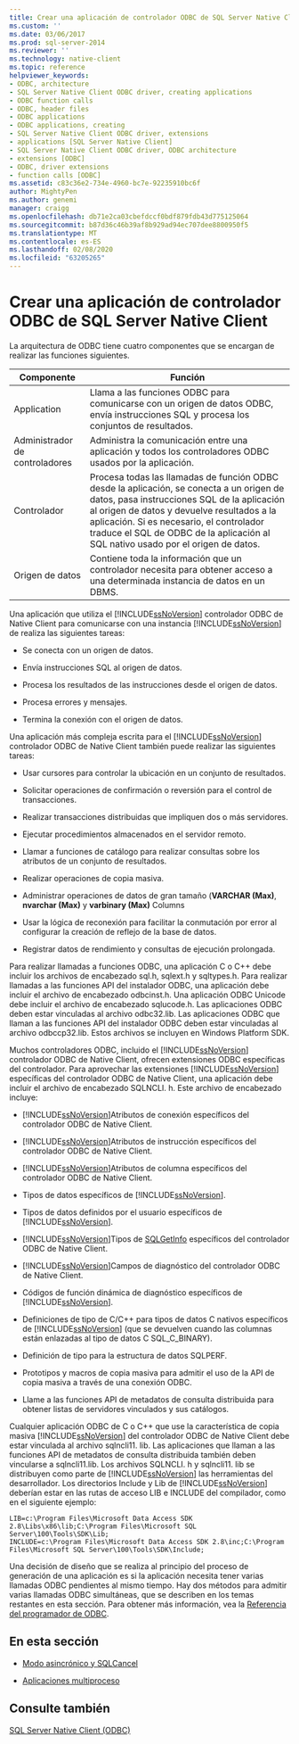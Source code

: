 ```yaml
---
title: Crear una aplicación de controlador ODBC de SQL Server Native Client | Microsoft Docs
ms.custom: ''
ms.date: 03/06/2017
ms.prod: sql-server-2014
ms.reviewer: ''
ms.technology: native-client
ms.topic: reference
helpviewer_keywords:
- ODBC, architecture
- SQL Server Native Client ODBC driver, creating applications
- ODBC function calls
- ODBC, header files
- ODBC applications
- ODBC applications, creating
- SQL Server Native Client ODBC driver, extensions
- applications [SQL Server Native Client]
- SQL Server Native Client ODBC driver, ODBC architecture
- extensions [ODBC]
- ODBC, driver extensions
- function calls [ODBC]
ms.assetid: c83c36e2-734e-4960-bc7e-92235910bc6f
author: MightyPen
ms.author: genemi
manager: craigg
ms.openlocfilehash: db71e2ca03cbefdccf0bdf879fdb43d775125064
ms.sourcegitcommit: b87d36c46b39af8b929ad94ec707dee8800950f5
ms.translationtype: MT
ms.contentlocale: es-ES
ms.lasthandoff: 02/08/2020
ms.locfileid: "63205265"
---
```

# <a name="creating-a-sql-server-native-client-odbc-driver-application"></a>Crear una aplicación de controlador ODBC de SQL Server Native Client
  La arquitectura de ODBC tiene cuatro componentes que se encargan de realizar las funciones siguientes.  
  
|Componente|Función|  
|---------------|--------------|  
|Application|Llama a las funciones ODBC para comunicarse con un origen de datos ODBC, envía instrucciones SQL y procesa los conjuntos de resultados.|  
|Administrador de controladores|Administra la comunicación entre una aplicación y todos los controladores ODBC usados por la aplicación.|  
|Controlador|Procesa todas las llamadas de función ODBC desde la aplicación, se conecta a un origen de datos, pasa instrucciones SQL de la aplicación al origen de datos y devuelve resultados a la aplicación. Si es necesario, el controlador traduce el SQL de ODBC de la aplicación al SQL nativo usado por el origen de datos.|  
|Origen de datos|Contiene toda la información que un controlador necesita para obtener acceso a una determinada instancia de datos en un DBMS.|  
  
 Una aplicación que utiliza el [!INCLUDE[ssNoVersion](../../../includes/ssnoversion-md.md)] controlador ODBC de Native Client para comunicarse con una instancia [!INCLUDE[ssNoVersion](../../../includes/ssnoversion-md.md)] de realiza las siguientes tareas:  
  
-   Se conecta con un origen de datos.  
  
-   Envía instrucciones SQL al origen de datos.  
  
-   Procesa los resultados de las instrucciones desde el origen de datos.  
  
-   Procesa errores y mensajes.  
  
-   Termina la conexión con el origen de datos.  
  
 Una aplicación más compleja escrita para el [!INCLUDE[ssNoVersion](../../../includes/ssnoversion-md.md)] controlador ODBC de Native Client también puede realizar las siguientes tareas:  
  
-   Usar cursores para controlar la ubicación en un conjunto de resultados.  
  
-   Solicitar operaciones de confirmación o reversión para el control de transacciones.  
  
-   Realizar transacciones distribuidas que impliquen dos o más servidores.  
  
-   Ejecutar procedimientos almacenados en el servidor remoto.  
  
-   Llamar a funciones de catálogo para realizar consultas sobre los atributos de un conjunto de resultados.  
  
-   Realizar operaciones de copia masiva.  
  
-   Administrar operaciones de datos de gran tamaño (**VARCHAR (Max)**, **nvarchar (Max)** y **varbinary (Max)** Columns  
  
-   Usar la lógica de reconexión para facilitar la conmutación por error al configurar la creación de reflejo de la base de datos.  
  
-   Registrar datos de rendimiento y consultas de ejecución prolongada.  
  
 Para realizar llamadas a funciones ODBC, una aplicación C o C++ debe incluir los archivos de encabezado sql.h, sqlext.h y sqltypes.h. Para realizar llamadas a las funciones API del instalador ODBC, una aplicación debe incluir el archivo de encabezado odbcinst.h. Una aplicación ODBC Unicode debe incluir el archivo de encabezado sqlucode.h. Las aplicaciones ODBC deben estar vinculadas al archivo odbc32.lib. Las aplicaciones ODBC que llaman a las funciones API del instalador ODBC deben estar vinculadas al archivo odbccp32.lib. Estos archivos se incluyen en Windows Platform SDK.  
  
 Muchos controladores ODBC, incluido el [!INCLUDE[ssNoVersion](../../../includes/ssnoversion-md.md)] controlador ODBC de Native Client, ofrecen extensiones ODBC específicas del controlador. Para aprovechar las extensiones [!INCLUDE[ssNoVersion](../../../includes/ssnoversion-md.md)] específicas del controlador ODBC de Native Client, una aplicación debe incluir el archivo de encabezado SQLNCLI. h. Este archivo de encabezado incluye:  
  
-   [!INCLUDE[ssNoVersion](../../../includes/ssnoversion-md.md)]Atributos de conexión específicos del controlador ODBC de Native Client.  
  
-   [!INCLUDE[ssNoVersion](../../../includes/ssnoversion-md.md)]Atributos de instrucción específicos del controlador ODBC de Native Client.  
  
-   [!INCLUDE[ssNoVersion](../../../includes/ssnoversion-md.md)]Atributos de columna específicos del controlador ODBC de Native Client.  
  
-   Tipos de datos específicos de [!INCLUDE[ssNoVersion](../../../includes/ssnoversion-md.md)].  
  
-   Tipos de datos definidos por el usuario específicos de [!INCLUDE[ssNoVersion](../../../includes/ssnoversion-md.md)].  
  
-   [!INCLUDE[ssNoVersion](../../../includes/ssnoversion-md.md)]Tipos de [SQLGetInfo](../../native-client-odbc-api/sqlgetinfo.md) específicos del controlador ODBC de Native Client.  
  
-   [!INCLUDE[ssNoVersion](../../../includes/ssnoversion-md.md)]Campos de diagnóstico del controlador ODBC de Native Client.  
  
-   Códigos de función dinámica de diagnóstico específicos de [!INCLUDE[ssNoVersion](../../../includes/ssnoversion-md.md)].  
  
-   Definiciones de tipo de C/C++ para tipos de datos C nativos específicos de [!INCLUDE[ssNoVersion](../../../includes/ssnoversion-md.md)] (que se devuelven cuando las columnas están enlazadas al tipo de datos C SQL_C_BINARY).  
  
-   Definición de tipo para la estructura de datos SQLPERF.  
  
-   Prototipos y macros de copia masiva para admitir el uso de la API de copia masiva a través de una conexión ODBC.  
  
-   Llame a las funciones API de metadatos de consulta distribuida para obtener listas de servidores vinculados y sus catálogos.  
  
 Cualquier aplicación ODBC de C o C++ que use la característica de copia masiva [!INCLUDE[ssNoVersion](../../../includes/ssnoversion-md.md)] del controlador ODBC de Native Client debe estar vinculada al archivo sqlncli11. lib. Las aplicaciones que llaman a las funciones API de metadatos de consulta distribuida también deben vincularse a sqlncli11.lib. Los archivos SQLNCLI. h y sqlncli11. lib se distribuyen como parte de [!INCLUDE[ssNoVersion](../../../includes/ssnoversion-md.md)] las herramientas del desarrollador. Los directorios Include y Lib de [!INCLUDE[ssNoVersion](../../../includes/ssnoversion-md.md)] deberían estar en las rutas de acceso LIB e INCLUDE del compilador, como en el siguiente ejemplo:  
  
```  
LIB=c:\Program Files\Microsoft Data Access SDK 2.8\Libs\x86\lib;C:\Program Files\Microsoft SQL Server\100\Tools\SDK\Lib;  
INCLUDE=c:\Program Files\Microsoft Data Access SDK 2.8\inc;C:\Program Files\Microsoft SQL Server\100\Tools\SDK\Include;  
```  
  
 Una decisión de diseño que se realiza al principio del proceso de generación de una aplicación es si la aplicación necesita tener varias llamadas ODBC pendientes al mismo tiempo. Hay dos métodos para admitir varias llamadas ODBC simultáneas, que se describen en los temas restantes en esta sección. Para obtener más información, vea la [Referencia del programador de ODBC](https://go.microsoft.com/fwlink/?LinkId=45250).  
  
## <a name="in-this-section"></a>En esta sección  
  
-   [Modo asincrónico y SQLCancel](../../native-client-odbc-api/sqlcancel.md)  
  
-   [Aplicaciones multiproceso](creating-a-driver-application-multithreaded-applications.md)  
  
## <a name="see-also"></a>Consulte también  
 [SQL Server Native Client &#40;ODBC&#41;](sql-server-native-client-odbc.md)  
  
  
